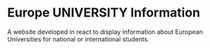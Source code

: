 # Europe UNIVERSITY Information
A website developed in react to display information about European Universities for national or international students.
